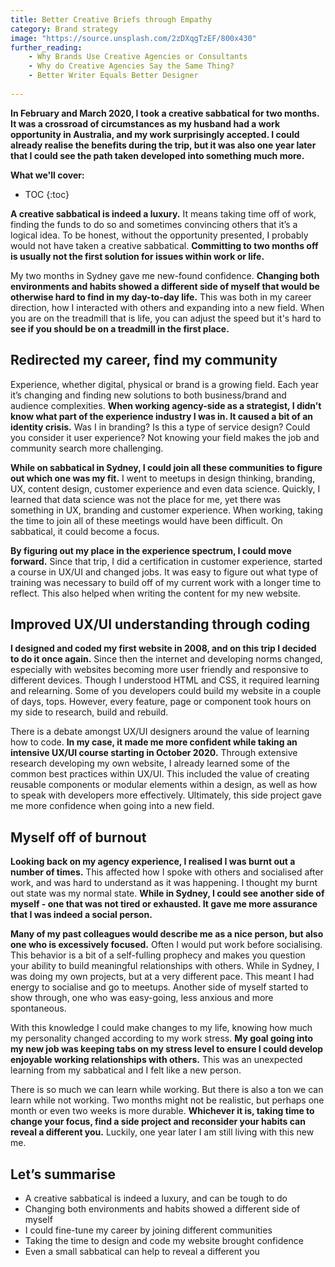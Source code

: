 ```yaml
---
title: Better Creative Briefs through Empathy
category: Brand strategy
image: "https://source.unsplash.com/2zDXqgTzEF/800x430"
further_reading:
    - Why Brands Use Creative Agencies or Consultants
    - Why do Creative Agencies Say the Same Thing?
    - Better Writer Equals Better Designer
    
---
```


**In February and March 2020, I took a creative sabbatical for two months. It was a crossroad of circumstances as my husband had a work opportunity in Australia, and my work surprisingly accepted. I could already realise the benefits during the trip, but it was also one year later that I could see the path taken developed into something much more.**

**What we'll cover:**
* TOC
{:toc}

**A creative sabbatical is indeed a luxury.** It means taking time off of work, finding the funds to do so and sometimes convincing others that it’s a logical idea. To be honest, without the opportunity presented, I probably would not have taken a creative sabbatical. **Committing to two months off is usually not the first solution for issues within work or life.**

My two months in Sydney gave me new-found confidence. **Changing both environments and habits showed a different side of myself that would be otherwise hard to find in my day-to-day life.** This was both in my career direction, how I interacted with others and expanding into a new field. When you are on the treadmill that is life, you can adjust the speed but it's hard to **see if you should be on a treadmill in the first place.**

## Redirected my career, find my community

Experience, whether digital, physical or brand is a growing field. Each year it’s changing and finding new solutions to both business/brand and audience complexities. **When working agency-side as a strategist, I didn’t know what part of the experience industry I was in. It caused a bit of an identity crisis.** Was I in branding? Is this a type of service design? Could you consider it user experience? Not knowing your field makes the job and community search more challenging. 

**While on sabbatical in Sydney, I could join all these communities to figure out which one was my fit.** I went to meetups in design thinking, branding, UX, content design, customer experience and even data science. Quickly, I learned that data science was not the place for me, yet there was something in UX, branding and customer experience. When working, taking the time to join all of these meetings would have been difficult. On sabbatical, it could become a focus. 

**By figuring out my place in the experience spectrum, I could move forward.** Since that trip, I did a certification in customer experience, started a course in UX/UI and changed jobs. It was easy to figure out what type of training was necessary to build off of my current work with a longer time to reflect. This also helped when writing the content for my new website. 

## Improved UX/UI understanding through coding

**I designed and coded my first website in 2008, and on this trip I decided to do it once again.** Since then the internet and developing norms changed, especially with websites becoming more user friendly and responsive to different devices. Though I understood HTML and CSS, it required learning and relearning. Some of you developers could build my website in a couple of days, tops. However, every feature, page or component took hours on my side to research, build and rebuild. 

There is a debate amongst UX/UI designers around the value of learning how to code. **In my case, it made me more confident while taking an intensive UX/UI course starting in October 2020.** Through extensive research developing my own website, I already learned some of the common best practices within UX/UI. This included the value of creating reusable components or modular elements within a design, as well as how to speak with developers more effectively. Ultimately, this side project gave me more confidence when going into a new field. 

## Myself off of burnout

**Looking back on my agency experience, I realised I was burnt out a number of times.** This affected how I spoke with others and socialised after work, and was hard to understand as it was happening. I thought my burnt out state was my normal state. **While in Sydney, I could see another side of myself - one that was not tired or exhausted. It gave me more assurance that I was indeed a social person.**

**Many of my past colleagues would describe me as a nice person, but also one who is excessively focused.** Often I would put work before socialising. This behavior is a bit of a self-fulling prophecy and makes you question your ability to build meaningful relationships with others. While in Sydney, I was doing my own projects, but at a very different pace. This meant I had energy to socialise and go to meetups. Another side of myself started to show through, one who was easy-going, less anxious and more spontaneous.

With this knowledge I could make changes to my life, knowing how much my personality changed according to my work stress. **My goal going into my new job was keeping tabs on my stress level to ensure I could develop enjoyable working relationships with others.** This was an unexpected learning from my sabbatical and I felt like a new person. 

There is so much we can learn while working. But there is also a ton we can learn while not working. Two months might not be realistic, but perhaps one month or even two weeks is more durable. **Whichever it is, taking time to change your focus, find a side project and reconsider your habits can reveal a different you.** Luckily, one year later I am still living with this new me. 

## Let’s summarise

- A creative sabbatical is indeed a luxury, and can be tough to do
- Changing both environments and habits showed a different side of myself 
- I could fine-tune my career by joining different communities
- Taking the time to design and code my website brought confidence
- Even a small sabbatical can help to reveal a different you
